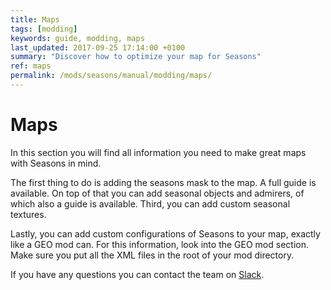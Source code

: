 ```yaml
---
title: Maps
tags: [modding]
keywords: guide, modding, maps
last_updated: 2017-09-25 17:14:00 +0100
summary: "Discover how to optimize your map for Seasons"
ref: maps
permalink: /mods/seasons/manual/modding/maps/
---
```


# Maps

In this section you will find all information you need to make great maps with Seasons in mind.

The first thing to do is adding the seasons mask to the map. A full guide is available. On top of that you can add seasonal objects and admirers, of which also a guide is available. Third, you can add custom seasonal textures.

Lastly, you can add custom configurations of Seasons to your map, exactly like a GEO mod can. For this information, look into the GEO mod section. Make sure you put all the XML files in the root of your mod directory.

If you have any questions you can contact the team on [Slack](https://slack.realismusmodding.com).
